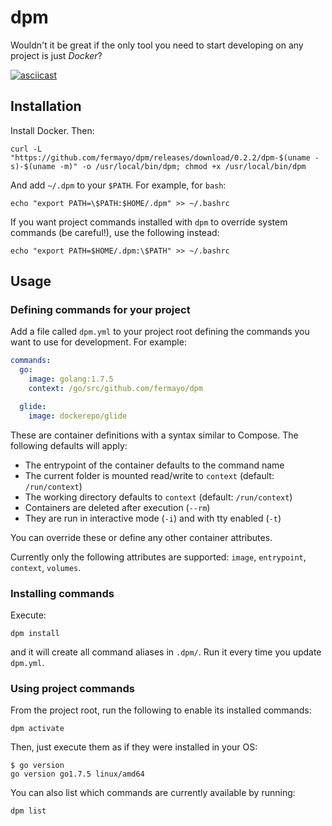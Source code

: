 # dpm

Wouldn't it be great if the only tool you need to start developing on any project is just _Docker_?

[![asciicast](https://asciinema.org/a/5h4iu5ypry79rw7hgxq4hteyc.png)](https://asciinema.org/a/5h4iu5ypry79rw7hgxq4hteyc)

## Installation

Install Docker. Then:

    curl -L "https://github.com/fermayo/dpm/releases/download/0.2.2/dpm-$(uname -s)-$(uname -m)" -o /usr/local/bin/dpm; chmod +x /usr/local/bin/dpm

And add `~/.dpm` to your `$PATH`. For example, for `bash`:

    echo "export PATH=\$PATH:$HOME/.dpm" >> ~/.bashrc

If you want project commands installed with `dpm` to override system commands (be careful!), use the following instead:

    echo "export PATH=$HOME/.dpm:\$PATH" >> ~/.bashrc


## Usage

### Defining commands for your project

Add a file called `dpm.yml` to your project root defining the commands you want to use for development. For example:

```yaml
commands:
  go:
    image: golang:1.7.5
    context: /go/src/github.com/fermayo/dpm

  glide:
    image: dockerepo/glide
```

These are container definitions with a syntax similar to Compose. The following defaults will apply:
* The entrypoint of the container defaults to the command name
* The current folder is mounted read/write to `context` (default: `/run/context`)
* The working directory defaults to `context` (default: `/run/context`)
* Containers are deleted after execution (`--rm`)
* They are run in interactive mode (`-i`) and with tty enabled (`-t`)

You can override these or define any other container attributes.

Currently only the following attributes are supported: `image`, `entrypoint`, `context`, `volumes`.

### Installing commands

Execute:

    dpm install
    
and it will create all command aliases in `.dpm/`. Run it every time you update `dpm.yml`.


### Using project commands

From the project root, run the following to enable its installed commands:

    dpm activate

Then, just execute them as if they were installed in your OS:

    $ go version
    go version go1.7.5 linux/amd64

You can also list which commands are currently available by running:

    dpm list
